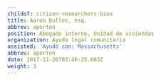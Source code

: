 ```yaml
---
childof: citizen-researchers-bios
title: Aaron Dulles, esq.
abbrev: aporton
position: Abogado interno, Unidad de viviendas
organization: Ayuda legal comunitaria 
assisted: 'Ayudó con: Massachusetts'
abbrev: aporton
date: 2017-11-26T03:46:25.603Z
weight: 3
---
```

